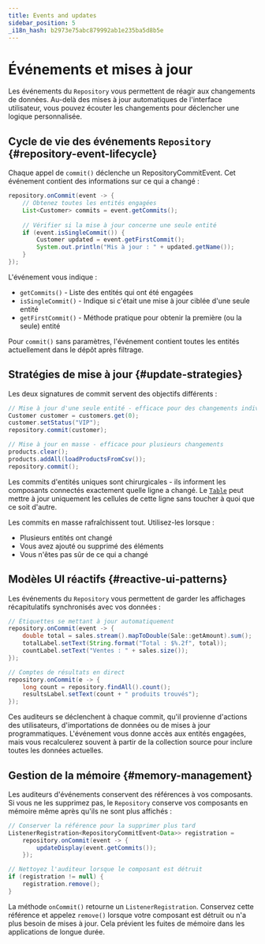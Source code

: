 ```yaml
---
title: Events and updates
sidebar_position: 5
_i18n_hash: b2973e75abc879992ab1e235ba5d8b5e
---
```

<!-- vale off -->
# Événements et mises à jour <DocChip chip='since' label='24.00' />
<!-- vale on -->

Les événements du `Repository` vous permettent de réagir aux changements de données. Au-delà des mises à jour automatiques de l'interface utilisateur, vous pouvez écouter les changements pour déclencher une logique personnalisée.

## Cycle de vie des événements `Repository` {#repository-event-lifecycle}

Chaque appel de `commit()` déclenche un <JavadocLink type="data" location="com/webforj/data/repository/event/RepositoryCommitEvent" code="true">RepositoryCommitEvent</JavadocLink>. Cet événement contient des informations sur ce qui a changé :

```java
repository.onCommit(event -> {
    // Obtenez toutes les entités engagées
    List<Customer> commits = event.getCommits();
    
    // Vérifier si la mise à jour concerne une seule entité
    if (event.isSingleCommit()) {
        Customer updated = event.getFirstCommit();
        System.out.println("Mis à jour : " + updated.getName());
    }
});
```

L'événement vous indique :
- `getCommits()` - Liste des entités qui ont été engagées
- `isSingleCommit()` - Indique si c'était une mise à jour ciblée d'une seule entité
- `getFirstCommit()` - Méthode pratique pour obtenir la première (ou la seule) entité

Pour `commit()` sans paramètres, l'événement contient toutes les entités actuellement dans le dépôt après filtrage.

## Stratégies de mise à jour {#update-strategies}

Les deux signatures de commit servent des objectifs différents :

```java
// Mise à jour d'une seule entité - efficace pour des changements individuels
Customer customer = customers.get(0);
customer.setStatus("VIP");
repository.commit(customer);

// Mise à jour en masse - efficace pour plusieurs changements
products.clear();
products.addAll(loadProductsFromCsv());
repository.commit();
```

Les commits d'entités uniques sont chirurgicales - ils informent les composants connectés exactement quelle ligne a changé. Le [`Table`](../../components/table/overview) peut mettre à jour uniquement les cellules de cette ligne sans toucher à quoi que ce soit d'autre.

Les commits en masse rafraîchissent tout. Utilisez-les lorsque :
- Plusieurs entités ont changé
- Vous avez ajouté ou supprimé des éléments
- Vous n'êtes pas sûr de ce qui a changé

## Modèles UI réactifs {#reactive-ui-patterns}

Les événements du `Repository` vous permettent de garder les affichages récapitulatifs synchronisés avec vos données :

```java
// Étiquettes se mettant à jour automatiquement
repository.onCommit(event -> {
    double total = sales.stream().mapToDouble(Sale::getAmount).sum();
    totalLabel.setText(String.format("Total : $%.2f", total));
    countLabel.setText("Ventes : " + sales.size());
});

// Comptes de résultats en direct
repository.onCommit(e -> {
    long count = repository.findAll().count();
    resultsLabel.setText(count + " produits trouvés");
});
```

Ces auditeurs se déclenchent à chaque commit, qu'il provienne d'actions des utilisateurs, d'importations de données ou de mises à jour programmatiques. L'événement vous donne accès aux entités engagées, mais vous recalculerez souvent à partir de la collection source pour inclure toutes les données actuelles.

## Gestion de la mémoire {#memory-management}

Les auditeurs d'événements conservent des références à vos composants. Si vous ne les supprimez pas, le `Repository` conserve vos composants en mémoire même après qu'ils ne sont plus affichés :

```java
// Conserver la référence pour la supprimer plus tard
ListenerRegistration<RepositoryCommitEvent<Data>> registration = 
    repository.onCommit(event -> {
        updateDisplay(event.getCommits());
    });

// Nettoyez l'auditeur lorsque le composant est détruit
if (registration != null) {
    registration.remove();
}
```

La méthode `onCommit()` retourne un `ListenerRegistration`. Conservez cette référence et appelez `remove()` lorsque votre composant est détruit ou n'a plus besoin de mises à jour. Cela prévient les fuites de mémoire dans les applications de longue durée.
